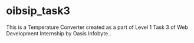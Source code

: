 # oibsip_task3
This is a Temperature Converter created as a part of Level 1 Task 3 of Web Development Internship by Oasis Infobyte..
